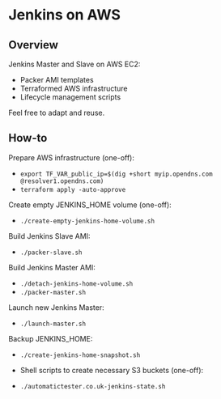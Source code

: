 # Jenkins on AWS

## Overview

Jenkins Master and Slave on AWS EC2:
- Packer AMI templates
- Terraformed AWS infrastructure
- Lifecycle management scripts

Feel free to adapt and reuse.

## How-to

Prepare AWS infrastructure (one-off):
- `export TF_VAR_public_ip=$(dig +short myip.opendns.com @resolver1.opendns.com)`
- `terraform apply -auto-approve`

Create empty JENKINS_HOME volume (one-off):
- `./create-empty-jenkins-home-volume.sh`

Build Jenkins Slave AMI:
- `./packer-slave.sh`

Build Jenkins Master AMI:
- `./detach-jenkins-home-volume.sh`
- `./packer-master.sh`

Launch new Jenkins Master:
- `./launch-master.sh`

Backup JENKINS_HOME:
- `./create-jenkins-home-snapshot.sh`

- Shell scripts to create necessary S3 buckets (one-off):
- `./automatictester.co.uk-jenkins-state.sh`
